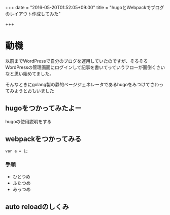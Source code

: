 +++
date = "2016-05-20T01:52:05+09:00"
title = "hugoとWebpackでブログのレイアウト作成してみた"

+++

# 動機

以前までWordPressで自分のブログを運用していたのですが、そろそろWordPressの管理画面にログインして記事を書いてっていうフローが面倒くさいなと思い始めてました。

そんなときにgolang製の静的ページジェネレータであるhugoをみつけてさわってみようとおもいました
## hugoをつかってみたよー 

hugoの使用説明をする

## webpackをつかってみる

```
var a = 1;
```

### 手順

* ひとつめ
* ふたつめ
* みっつめ

## auto reloadのしくみ
